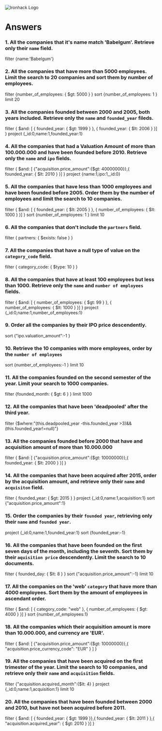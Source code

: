 ![Ironhack Logo](https://i.imgur.com/1QgrNNw.png)

# Answers

### 1. All the companies that it's name match 'Babelgum'. Retrieve only their `name` field.

filter {name:'Babelgum'}

### 2. All the companies that have more than 5000 employees. Limit the search to 20 companies and sort them by **number of employees**.

filter {number_of_employees: { $gt: 5000 } }
sort {number_of_employees: 1 }
limit 20

### 3. All the companies founded between 2000 and 2005, both years included. Retrieve only the `name` and `founded_year` fileds.

filter { $and: [ { founded_year: { $gt: 1999 } }, { founded_year: { $lt: 2006 } }] }
project {_id:0,name:1,founded_year:1}


### 4. All the companies that had a Valuation Amount of more than 100.000.000 and have been founded before 2010. Retrieve only the `name` and `ipo` fields.
filter { $and: [ {"acquisition.price_amount":{$gt: 40000000}},{ founded_year: { $lt: 2010 } }] }
project {name:1,ipo:1,_id:0}

### 5. All the companies that have less than 1000 employees and have been founded before 2005. Order them by the number of employees and limit the search to 10 companies.

filter { $and: [ { founded_year: { $lt: 2005 } }, { number_of_employees: { $lt: 1000 } }] }
sort {number_of_employees: 1 }
limit 10

### 6. All the companies that don't include the `partners` field.

filter { partners: { $exists: false } }

### 7. All the companies that have a null type of value on the `category_code` field.

filter { category_code: { $type: 10  } }

### 8. All the companies that have at least 100 employees but less than 1000. Retrieve only the `name` and `number of employees` fields.

filter { $and: [ { number_of_employees: { $gt: 99 } }, { number_of_employees: { $lt: 1000 } }] }
project {_id:0,name:1,number_of_employees:1}

### 9. Order all the companies by their IPO price descendently.

sort {"ipo.valuation_amount":-1 }

### 10. Retrieve the 10 companies with more employees, order by the `number of employees`

sort {number_of_employees:-1 }
limit 10

### 11. All the companies founded on the second semester of the year. Limit your search to 1000 companies.

filter {founded_month: { $gt: 6 } }
limit 1000

### 12. All the companies that have been 'deadpooled' after the third year.

filter {$where:"(this.deadpooled_year -this.founded_year >3)&&(this.founded_year!=null)"}

### 13. All the companies founded before 2000 that have and acquisition amount of more than 10.000.000

filter { $and: [ {"acquisition.price_amount":{$gt: 10000000}},{ founded_year: { $lt: 2000 } }] }

### 14. All the companies that have been acquired after 2015, order by the acquisition amount, and retrieve only their `name` and `acquisiton` field.
filter { founded_year: { $gt: 2015 } }
project {_id:0,name:1,acquisition:1}
sort {"acquisition.price_amount":1}

### 15. Order the companies by their `founded year`, retrieving only their `name` and `founded year`.

project  {_id:0,name:1,founded_year:1}
sort  {founded_year:-1}

### 16. All the companies that have been founded on the first seven days of the month, including the seventh. Sort them by their `aquisition price` descendently. Limit the search to 10 documents.

filter { founded_day: { $lt: 8 } }
sort {"acquisition.price_amount":-1}
limit 10

### 17. All the companies on the 'web' `category` that have more than 4000 employees. Sort them by the amount of employees in ascendant order.

filter { $and: [ { category_code: "web" }, { number_of_employees: { $gt: 4000 } }] }
sort {number_of_employees:1}

### 18. All the companies which their acquisition amount is more than 10.000.000, and currency are 'EUR'.

 filter { $and: [ {"acquisition.price_amount":{$gt: 10000000}},{ "acquisition.price_currency_code": "EUR" } ] }

### 19. All the companies that have been acquired on the first trimester of the year. Limit the search to 10 companies, and retrieve only their `name` and `acquisition` fields.

filter  {"acquisition.acquired_month":{$lt: 4} }
project   {_id:0,name:1,acquisition:1}
limit 10
### 20. All the companies that have been founded between 2000 and 2010, but have not been acquired before 2011.

filter  { $and: [ { founded_year: { $gt: 1999 }},{ founded_year: { $lt: 2011 } },{ "acquisition.acquired_year": { $gt: 2010 } }] }